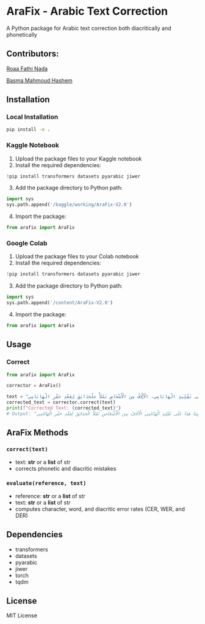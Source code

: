 # AraFix - Arabic Text Correction

A Python package for Arabic text correction both diacritically and phonetically

## Contributors:

[Roaa Fathi Nada](https://github.com/rFathi03) 

[Basma Mahmoud Hashem](https://github.com/Basma2423/) 
## Installation

### Local Installation
```bash
pip install -e .
```

### Kaggle Notebook
1. Upload the package files to your Kaggle notebook
2. Install the required dependencies:
```python
!pip install transformers datasets pyarabic jiwer
```
3. Add the package directory to Python path:
```python
import sys
sys.path.append('/kaggle/working/AraFix-V2.0')
```
4. Import the package:
```python
from arafix import AraFix
```

### Google Colab
1. Upload the package files to your Colab notebook
2. Install the required dependencies:
```python
!pip install transformers datasets pyarabic jiwer
```
3. Add the package directory to Python path:
```python
import sys
sys.path.append('/content/AraFix-V2.0')
```
4. Import the package:
```python
from arafix import AraFix
```

## Usage

### Correct
```python
from arafix import AraFix

corrector = AraFix()

text = "فِي يَوْمِنَا هَذَا وَاصَرَ الشَّعْبُ الْيَابَانِيُّ إِلٌى يَوْمِنَا هَذَا عَلَى تَقِّلِيدِ الْهَانَامِي، الْآلٍّافُ مِنَ الْأَشْخَاصِ تَمْلَأُ علْحَدَائِقَ لِعَغْدِ حَفْرِ الْهَانَامِي"
corrected_text = corrector.correct(text)
print(f"Corrected Text: {corrected_text}")
# Output: "فِي يَوْمِنَا هَذَا وَاصَلَ الشَّعْبُ الْيَابَانِيُّ إِلَى يَوْمِنَا هَذَا عَلَى تَقْلِيدِ الْهَانَامِي الْآلَافُ مِنَ الْأَشْخَاصِ تَمْلَأُ الْحَدَائِقَ لِعَقْدِ حَفْرِ الْهَانَامِي"
```


## AraFix Methods

### `correct(text)`
- text: **str** or a **list** of str
- corrects phonetic and diacritic mistakes

### `evaluate(reference, text)`
- reference: **str** or a **list** of str
- text: **str** or a **list** of str
- computes character, word, and diacritic error rates (CER, WER, and DER)

## Dependencies
- transformers
- datasets
- pyarabic
- jiwer
- torch
- tqdm

## License
MIT License
